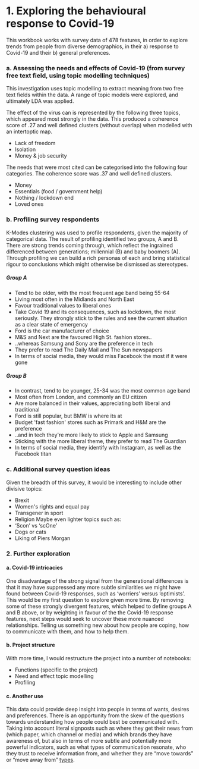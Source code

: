 # 1. Exploring the behavioural response to Covid-19

This workbook works with survey data of 478 features, in order to explore trends from people from diverse demographics, in their a) response to Covid-19 and their b) general preferences.

### a. Assessing the needs and effects of Covid-19 (from survey free text field, using topic modelling techniques)
This investigation uses topic modelling to extract meaning from two free text fields within the data. A range of topic models were explored, and ultimately LDA was applied.

The effect of the virus can is represented by the following three topics, which appeared most strongly in the data. This produced a coherence score of .27 and well defined clusters (without overlap) when modelled with an intertoptic map.
* Lack of freedom
* Isolation
* Money & job security

The needs that were most cited can be categorised into the following four categories. The coherence score was .37 and well defined clusters.
* Money
* Essentials (food / government help)
* Nothing / lockdown end
* Loved ones

### b. Profiling survey respondents

K-Modes clustering was used to profile respondents, given the majority of categorical data. The result of profiling identified two groups, A and B.
There are strong trends coming through, which reflect the ingrained differenced between generations; millennial (B) and baby boomers (A). Through profiling we can build a rich personas of each and bring statistical rigour to conclusions which might otherwise be dismissed as stereotypes.

##### Group A
* Tend to be older, with the most frequent age band being 55-64
* Living most often in the Midlands and North East
* Favour traditional values to liberal ones
* Take Covid 19 and its consequences, such as lockdown, the most seriously. They strongly stick to the rules and see the current situation as a clear state of emergency
* Ford is the car manufacturer of choice
* M&S and Next are the favoured High St. fashion stores..
* ..whereas Samsung and Sony are the preference in tech
* They prefer to read The Daily Mail and The Sun newspapers
* In terms of social media, they would miss Facebook the most if it were gone

##### Group B
* In contrast, tend to be younger, 25-34 was the most common age band
* Most often from London, and commonly an EU citizen
* Are more balanced in their values, appreciating both liberal and traditional
* Ford is still popular, but BMW is where its at
* Budget 'fast fashion' stores such as Primark and H&M are the preference
* ..and in tech they're more likely to stick to Apple and Samsung
* Sticking with the more liberal theme, they prefer to read The Guardian
* In terms of social media, they identify with Instagram, as well as the Facebook titan

### c. Additional survey question ideas
Given the breadth of this survey, it would be interesting to include other divisive topics:
* Brexit
* Women's rights and equal pay
* Transgener in sport
* Religion
Maybe even lighter topics such as:
* ‘Scon’ vs ‘scOne’
* Dogs or cats
* Liking of Piers Morgan

### 2. Further exploration
#### a. Covid-19 intricacies
One disadvantage of the strong signal from the generational differences is that it may have suppressed any more subtle similarities we might have found between Covid-19 responses, such as ‘worriers’ versus ‘optimists’. This would be my first question to explore given more time. By removing some of these strongly divergent features, which helped to define groups A and B above, or by weighting in favour of the the Covid-19 response features, next steps would seek to uncover these more nuanced relationships. Telling us something new about how people are coping, how to communicate with them, and how to help them.

#### b. Project structure
With more time, I would restructure the project into a number of notebooks: 
* Functions (specific to the project) 
* Need and effect topic modelling 
* Profiling

#### c. Another use
This data could provide deep insight into people in terms of wants, desires and preferences. There is an opportunity from the skew of the questions towards understanding how people could best be communicated with. Taking into account literal signposts such as where they get their news from (which paper, which channel or media) and which brands they have awareness of, but also in terms of more subtle and potentially more powerful indicators, such as what types of communication resonate, who they trust to receive information from, and whether they are “move towards” or “move away from” [types](https://coachcampus.com/coach-portfolios/power-tools/elle-wilks-moving-away-from-vs-moving-towards/). 
